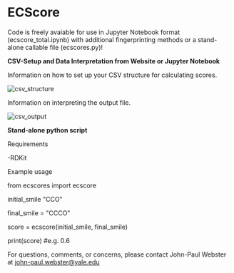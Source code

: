 # ECScore
Code is freely avaiable for use in Jupyter Notebook format (ecscore_total.ipynb) with additional fingerprinting methods or a stand-alone callable file (ecscores.py)!

**CSV-Setup and Data Interpretation from Website or Jupyter Notebook**

Information on how to set up your CSV structure for calculating scores.

![csv_structure](https://github.com/user-attachments/assets/95f697da-a8b3-48e0-92ce-126f26a1240f)

Information on interpreting the output file.

![csv_output](https://github.com/user-attachments/assets/fcdb14a3-697a-4acb-800d-83d0a3c1f610)

**Stand-alone python script**

Requirements

-RDKit

Example usage

from ecscores import ecscore

initial_smile "CCO"

final_smile = "CCCO"

score = ecscore(initial_smile, final_smile)

print(score) #e.g. 0.6

For questions, comments, or concerns, please contact John-Paul Webster at john-paul.webster@yale.edu
